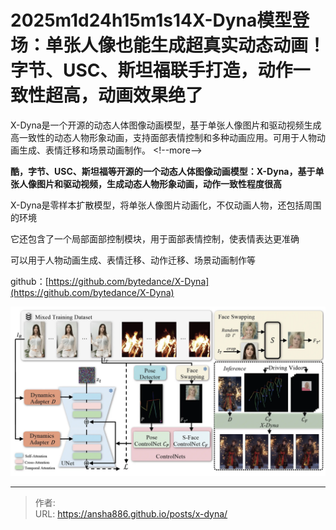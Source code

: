 # 2025m1d24h15m1s14X-Dyna模型登场：单张人像也能生成超真实动态动画！字节、USC、斯坦福联手打造，动作一致性超高，动画效果绝了

X-Dyna是一个开源的动态人体图像动画模型，基于单张人像图片和驱动视频生成高一致性的动态人物形象动画，支持面部表情控制和多种动画应用。可用于人物动画生成、表情迁移和场景动画制作。
&lt;!--more--&gt;

**酷，字节、USC、斯坦福等开源的一个动态人体图像动画模型：X-Dyna，基于单张人像图片和驱动视频，生成动态人物形象动画，动作一致性程度很高**

X-Dyna是零样本扩散模型，将单张人像图片动画化，不仅动画人物，还包括周围的环境

它还包含了一个局部面部控制模块，用于面部表情控制，使表情表达更准确

可以用于人物动画生成、表情迁移、动作迁移、场景动画制作等

github：[https://github.com/bytedance/X-Dyna](https://github.com/bytedance/X-Dyna)

![](https://raw.githubusercontent.com/ansha886/blog-images/master/X-Dyna1.webp)


---

> 作者:   
> URL: https://ansha886.github.io/posts/x-dyna/  

